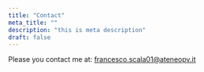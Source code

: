 ```yaml
---
title: "Contact"
meta_title: ""
description: "this is meta description"
draft: false
---
```


Please you contact me at: francesco.scala01@ateneopv.it